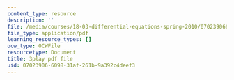 ```yaml
---
content_type: resource
description: ''
file: /media/courses/18-03-differential-equations-spring-2010/07023906609831af261b9a392c4deef3_MCrDzhpu3-s.pdf
file_type: application/pdf
learning_resource_types: []
ocw_type: OCWFile
resourcetype: Document
title: 3play pdf file
uid: 07023906-6098-31af-261b-9a392c4deef3
---
```

